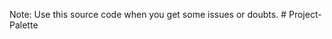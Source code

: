Note: Use this source code when you get some issues or doubts.
#   P r o j e c t - P a l e t t e  
 